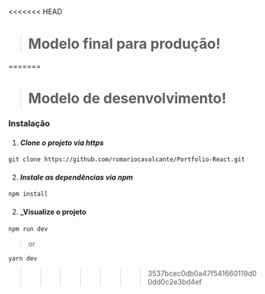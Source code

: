 <<<<<<< HEAD
> # Modelo final para produção!
=======
> # Modelo de desenvolvimento!

### Instalação

1. #### _Clone o projeto via https_
```
git clone https://github.com/romariocavalcante/Portfolio-React.git
```
2. #### _Instale as dependências via npm_
```
npm install
```
2. #### _Visualize o projeto
```
npm run dev
```
> or
```
yarn dev
```
>>>>>>> 3537bcec0db0a47f541660119d00dd0c2e3bd4ef
